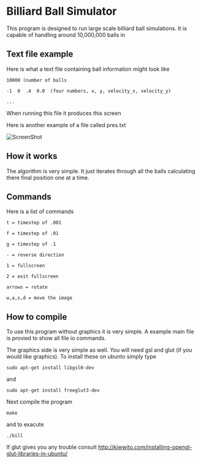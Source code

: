 # Billiard Ball Simulator

This program is designed to run large scale billiard ball simulations. It is capable of handling around 10,000,000 balls in



## Text file example

Here is what a text file containing ball information might look like

```
10000 (number of balls

-1  0  .4  0.0  (four numbers, x, y, velocity_x, velocity_y) 

...
```

When running this file it produces this screen


Here is another example of a file called pres.txt

![ScreenShot](https://github.com/loliverhennigh/Quantum-Walk-Simulator/blob/master/pres.png)


## How it works

The algorithm is very simple. It just iterates through all the balls calculating there final position one at a time. 

## Commands

Here is a list of commands

```
t = timestep of .001

f = timestep of .01

g = timestep of .1

- = reverse direction

1 = fullscreen

2 = exit fullscreen

arrows = rotate

w,a,s,d = move the image
```


## How to compile


To use this program without graphics it is very simple. A example main file is provied to show all file io commands.

The graphics side is very simple as well. You will need gsl and glut (if you would like graphics). To install these on ubunto simply type

```
sudo apt-get install libgsl0-dev
```

and


```
sudo apt-get install freeglut3-dev
```

Next compile the program

```
make
```

and to exacute

```
./bill
```

If glut gives you any trouble consult http://kiwwito.com/installing-opengl-glut-libraries-in-ubuntu/









